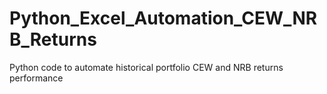 # Python_Excel_Automation_CEW_NRB_Returns
 Python code to automate historical portfolio CEW and NRB returns performance
